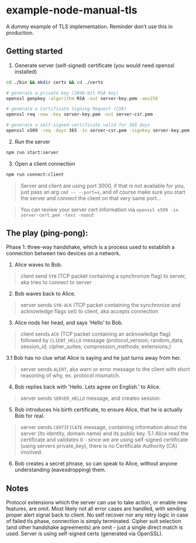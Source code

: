# example-node-manual-tls
A dummy example of TLS implementation. Reminder don't use this in production.

## Getting started
1. Generate server (self-signed) certificate (you would need openssl installed)

```sh
cd ./bin && mkdir certs && cd ./certs

# generate a private key (2048-bit RSA key)
openssl genpkey -algorithm RSA -out server-key.pem -aes256

# generate a Certificate Signing Request (CSR)
openssl req -new -key server-key.pem -out server-csr.pem

# generate a self-signed certificate valid for 365 days
openssl x509 -req -days 365 -in server-csr.pem -signkey server-key.pem -out server-cert.pem
```

2. Run the server

```sh
npm run start:server
```

3. Open a client connection

```sh
npm run connect:client
```

> Server and client are using port 3000, if that is not available for you, just pass an arg `cmd -- --port=x`, and of course make sure you start the server and connect the client on that very same port...

> You can review your server cert information via `openssl x509 -in server-cert.pem -text -noout` 

## The play (ping-pong):

Phase 1: three-way handshake, which is a process used to establish a connection between two devices on a network.

1. Alice waves to Bob.
> client send `SYN` (TCP packet containing a synchronize flag) to server, aka tries to connect to server

2. Bob waves back to Alice.
> server sends `SYN-ACK` (TCP packet containing the synchronize and acknowledge flags set) to client, aka accepts connection

3. Alice nods her head, and says 'Hello' to Bob. 
> client sends `ACK` (TCP packet containing an acknowledge flag) followed by `CLIENT_HELLO` message (protocol_version; random_data; session_id; cipher_suites; compression_methods; extensions;)

3.1 Bob has no clue what Alice is saying and he just turns away from her.
> server sends `ALERT`, aka warn or error message to the client with short reasoning of why, ex. protocol mismatch.

4. Bob replies back with 'Hello. Lets agree on English.' to Alice.
> server sends `SERVER_HELLO` message, and creates session.

5. Bob introduces his birth certificate, to ensure Alice, that he is actually Bob for real.
> server sends `CERTIFICATE` message, containing information about the server (its identity, domain name) and its public key.
    5.1 Alice read the certificate and validates it - since we are using self-signed certificate (using servers private_key), there is no Certificate Authority (CA) involved.

6. Bob creates a secret phrase, so can speak to Alice, without anyone understanding (eavesdropping) them.

## Notes

Protocol extensions which the server can use to take action, or enable new features, are omit.
Most likely not all error cases are handled, with sending proper alert signal back to client.
No self recover nor any retry logic in case of failed tls phase, connection is simply terminated.
Cipher suit selection (and other handshake agreements) are omit - just a single direct match is used.
Server is using self-signed certs (generated via OpenSSL).